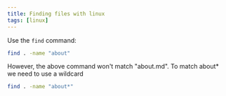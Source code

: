 ```yaml
---
title: Finding files with linux
tags: [linux]
---
```


Use the `find` command:

```sh
find . -name "about"
```

However, the above command won't match "about.md". To match about* we need to use a wildcard

```sh
find . -name "about*"
```
